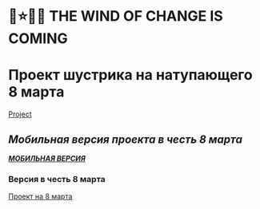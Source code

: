 # 🚀⭐🌟🌚 THE WIND OF CHANGE IS COMING
# Проект шустрика на натупающего 8 марта
[Project](https://sereoja20.github.io/SprintX-2.0/PJ2/index.html)
## ***Мобильная версия проекта в честь 8 марта***
[***МОБИЛЬНАЯ ВЕРСИЯ***](https://sereoja20.github.io/SprintX-2.0/8%20MARTA/index%20test.html)
### Версия в честь 8 марта
[Проект на 8 марта](https://sereoja20.github.io/SprintX-2.0/8%20MARTA/index%20test.html)
